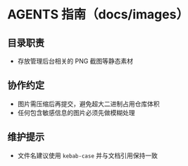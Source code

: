 # AGENTS 指南（docs/images）

## 目录职责
- 存放管理后台相关的 PNG 截图等静态素材

## 协作约定
- 图片需压缩后再提交，避免超大二进制占用仓库体积
- 任何包含敏感信息的图片必须先做模糊处理

## 维护提示
- 文件名建议使用 `kebab-case` 并与文档引用保持一致
